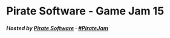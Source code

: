 # Pirate Software - Game Jam 15

##### Hosted by [Pirate Software](https://piratesoftware.itch.io) · [#PirateJam](https://twitter.com/hashtag/PirateJam)
